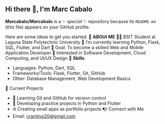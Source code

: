 ## Hi there 👋, I'm Marc Cabalo


**Marcabalo/Marcabalo** is a ✨ _special_ ✨ repository because its `README.md` (this file) appears on your GitHub profile.

Here are some ideas to get you started:
🧔 **ABOUt ME**
🧑‍🎓 BSIT Student at Laguna State Polytechnic University
🌱 I’m currently learning Python, Flask, SQL, Flutter, and Dart
👯 Goal: To become a skilled Web and Mobile Application Developer
🤔 Interested in Software Development, Cloud Computing, and UI/UX Design
🚀 **Skills**
- Languages: Python, Dart, SQL
- Frameworks/Tools: Flask, Flutter, Git, GitHub
- Other: Database Management, Web Development Basics

📌 Current Projects
- 📝 Learning Git and GitHub for version control
- 🔨 Developing practice projects in Python and Flutter
- 🌐 Creating small apps as portfolio projects
📭 Connect with Me
- Email: cramtivs20@gmail.com
